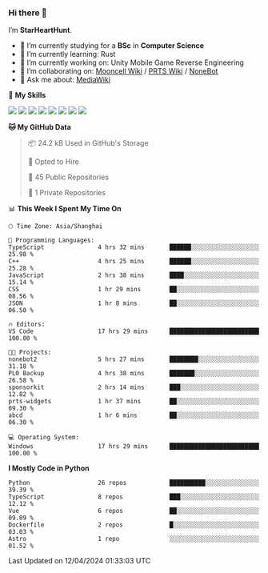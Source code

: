 ### Hi there 👋

I’m **StarHeartHunt**.

- 🏫 I’m currently studying for a **BSc** in **Computer Science**
- 🌱 I’m currently learning: Rust
- 🔭 I’m currently working on: Unity Mobile Game Reverse Engineering
- 👯 I’m collaborating on: [Mooncell Wiki](https://fgo.wiki/) / [PRTS Wiki](http://prts.wiki/) / [NoneBot](https://github.com/nonebot)
- 💬 Ask me about: [MediaWiki](https://www.mediawiki.org)

🌟 **My Skills**

![](https://img.shields.io/badge/-Python-3e74a2?style=flat-square&logo=Python&logoColor=fff)
![](https://img.shields.io/badge/-Node.js-339933?style=flat-square&logo=node.js&logoColor=fff)
![](https://img.shields.io/badge/-Vue-4fc08d?style=flat-square&logo=vue.js&logoColor=fff)
![](https://img.shields.io/badge/-React-2d98ce?style=flat-square&logo=React&logoColor=fff)
![](https://img.shields.io/badge/-TypeScript-3178C6?style=flat-square&logo=TypeScript&logoColor=fff)
![](https://img.shields.io/badge/-Docker-2496ED?style=flat-square&logo=Docker&logoColor=fff)
![](https://img.shields.io/badge/-Linux-000000?style=flat-square&logo=Linux&logoColor=fff)
![](https://img.shields.io/badge/-Dotnet-512bd4?style=flat-square&logo=.net&logoColor=fff)

<!--START_SECTION:waka-->
**🐱 My GitHub Data** 

> 📦 24.2 kB Used in GitHub's Storage 
 > 
> 💼 Opted to Hire
 > 
> 📜 45 Public Repositories 
 > 
> 🔑 1 Private Repositories 
 > 
📊 **This Week I Spent My Time On** 

```text
🕑︎ Time Zone: Asia/Shanghai

💬 Programming Languages: 
TypeScript               4 hrs 32 mins       ██████░░░░░░░░░░░░░░░░░░░   25.98 % 
C++                      4 hrs 25 mins       ██████░░░░░░░░░░░░░░░░░░░   25.28 % 
JavaScript               2 hrs 38 mins       ████░░░░░░░░░░░░░░░░░░░░░   15.14 % 
CSS                      1 hr 29 mins        ██░░░░░░░░░░░░░░░░░░░░░░░   08.56 % 
JSON                     1 hr 8 mins         ██░░░░░░░░░░░░░░░░░░░░░░░   06.50 % 

🔥 Editors: 
VS Code                  17 hrs 29 mins      █████████████████████████   100.00 % 

🐱‍💻 Projects: 
nonebot2                 5 hrs 27 mins       ████████░░░░░░░░░░░░░░░░░   31.18 % 
PL0 Backup               4 hrs 38 mins       ███████░░░░░░░░░░░░░░░░░░   26.58 % 
sponsorkit               2 hrs 14 mins       ███░░░░░░░░░░░░░░░░░░░░░░   12.82 % 
prts-widgets             1 hr 37 mins        ██░░░░░░░░░░░░░░░░░░░░░░░   09.30 % 
abcd                     1 hr 6 mins         ██░░░░░░░░░░░░░░░░░░░░░░░   06.30 % 

💻 Operating System: 
Windows                  17 hrs 29 mins      █████████████████████████   100.00 % 
```

**I Mostly Code in Python** 

```text
Python                   26 repos            ██████████░░░░░░░░░░░░░░░   39.39 % 
TypeScript               8 repos             ███░░░░░░░░░░░░░░░░░░░░░░   12.12 % 
Vue                      6 repos             ██░░░░░░░░░░░░░░░░░░░░░░░   09.09 % 
Dockerfile               2 repos             █░░░░░░░░░░░░░░░░░░░░░░░░   03.03 % 
Astro                    1 repo              ░░░░░░░░░░░░░░░░░░░░░░░░░   01.52 % 
```




 Last Updated on 12/04/2024 01:33:03 UTC
<!--END_SECTION:waka-->
